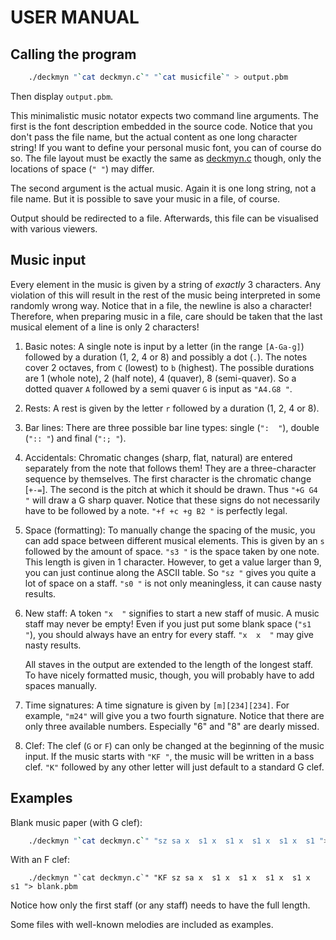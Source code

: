 # USER MANUAL


## Calling the program

```sh
    ./deckmyn "`cat deckmyn.c`" "`cat musicfile`" > output.pbm
```

Then display `output.pbm`.

This minimalistic music notator expects two command line arguments. The first is
the font description embedded in the source code. Notice that you don't pass the
file name, but the actual content as one long character string! If you want to
define your personal music font, you can of course do so. The file layout must
be exactly the same as [deckmyn.c](deckmyn.c) though, only the locations of
space (`" "`) may differ.

The second argument is the actual music. Again it is one long string, not a file
name. But it is possible to save your music in a file, of course.

Output should be redirected to a file. Afterwards, this file can be visualised
with various viewers.


## Music input

Every element in the music is given by a string of *exactly* 3 characters. Any
violation of this will result in the rest of the music being interpreted in some
randomly wrong way. Notice that in a file, the newline is also a character!
Therefore, when preparing music in a file, care should be taken that the last
musical element of a line is only 2 characters!

1. Basic notes:
    A single note is input by a letter (in the range `[A-Ga-g]`) followed by a
    duration (1, 2, 4 or 8) and possibly a dot (`.`). The notes cover 2 octaves,
    from `C` (lowest) to `b` (highest). The possible durations are 1 (whole
    note), 2 (half note), 4 (quaver), 8 (semi-quaver). So a dotted quaver `A`
    followed by a semi quaver `G` is input as `"A4.G8 "`.

2. Rests:
    A rest is given by the letter `r` followed by a duration (1, 2, 4 or 8).

3. Bar lines:
    There are three possible bar line types: single (`":  "`), double (`":: "`)
    and final (`":; "`).

4. Accidentals:
    Chromatic changes (sharp, flat, natural) are entered separately from the
    note that follows them! They are a three-character sequence by themselves.
    The first character is the chromatic change [`+-=`]. The second is the pitch
    at which it should be drawn. Thus `"+G G4 "` will draw a G sharp quaver.
    Notice that these signs do not necessarily have to be followed by a note.
    `"+f +c +g B2 "` is perfectly legal.

5. Space (formatting):
    To manually change the spacing of the music, you can add space between
    different musical elements. This is given by an `s` followed by the amount
    of space. `"s3 "` is the space taken by one note.  This length is given in 1
    character. However, to get a value larger than 9, you can just continue
    along the ASCII table. So `"sz "` gives you quite a lot of space on a staff.
    `"s0 "` is not only meaningless, it can cause nasty results.

6. New staff:
    A token `"x  "` signifies to start a new staff of music. A music staff may
    never be empty! Even if you just put some blank space (`"s1 "`), you should
    always have an entry for every staff. `"x  x  "` may give nasty results.

    All staves in the output are extended to the length of the longest staff. To
    have nicely formatted music, though, you will probably have to add spaces
    manually.

7. Time signatures:
    A time signature is given by `[m][234][234]`. For example, `"m24"` will give
    you a two fourth signature. Notice that there are only three available
    numbers.  Especially "6" and "8" are dearly missed.

8. Clef:
    The clef (`G` or `F`) can only be changed at the beginning of the music
    input. If the music starts with `"KF "`, the music will be written in a bass
    clef. `"K"` followed by any other letter will just default to a standard G clef.


## Examples

Blank music paper (with G clef):

```sh
    ./deckmyn "`cat deckmyn.c`" "sz sa x  s1 x  s1 x  s1 x  s1 x  s1 "> blank.pbm
```

With an F clef:

```
    ./deckmyn "`cat deckmyn.c`" "KF sz sa x  s1 x  s1 x  s1 x  s1 x  s1 "> blank.pbm
```

Notice how only the first staff (or any staff) needs to have the full length.

Some files with well-known melodies are included as examples.


<!--

    Copyright © 1984-2024 by Landon Curt Noll. All Rights Reserved.

    You are free to share and adapt this file under the terms of this license:

	Creative Commons Attribution-ShareAlike 4.0 International (CC BY-SA 4.0)

    For more information, see:

	https://creativecommons.org/licenses/by-sa/4.0/

-->
